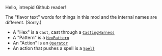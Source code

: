 Hello, intrepid Github reader!

The "flavor text" words for things in this mod and the internal names are different. (Sorry.)

- A "Hex" is a `Cast`, cast through a [`CastingHarness`](api/spell/casting/CastingHarness.kt)
- A "Pattern" is a [`HexPattern`](api/spell/math/HexPattern.kt)
- An "Action" is an [`Operator`](api/spell/Operator.kt)
- An action that pushes a spell is a [`Spell`](api/spell/SpellOperator.kt)

